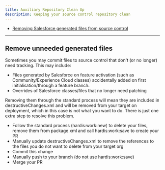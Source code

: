 ```yaml
---
title: Auxiliary Repository Clean Up
description: Keeping your source control repository clean
---
```

<!-- markdownlint-disable MD013 -->

- [Removing Salesforce generated files from source control](#remove-unneeded-generated-files)
___

## Remove unneeded generated files

Sometimes you may commit files to source control that don't (or no longer) need tracking. This may include:
- Files generated by Salesforce on feature activation (such as Community/Experience Cloud classes) accidentally added on first initialisation/through a feature branch.
- Overrides of Salesforce classes/files that no longer need patching

Removing them through the standard process will mean they are included in destructiveChanges.xml and will be removed from your target on deployment, which in this case is not what you want to do. There is just one extra step to resolve this problem.

- Follow the standard process (hardis:work:new) to delete your files, remove them from package.xml and call hardis:work:save to create your PR
- Manually update destructiveChanges.xml to remove the references to the files you do not want to delete from your target org
- Commit this change
- Manually push to your branch (do not use hardis:work:save)
- Merge your PR
